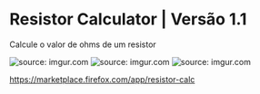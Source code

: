 Resistor Calculator | Versão 1.1
===================

Calcule o valor de ohms de um resistor

<img src="http://i.imgur.com/sIpUyYQ.png?1" title="source: imgur.com" /> <img src="http://i.imgur.com/AGhQi6Y.png?1" title="source: imgur.com" /> <img src="http://i.imgur.com/U0QnF98.png?1" title="source: imgur.com" />

https://marketplace.firefox.com/app/resistor-calc
